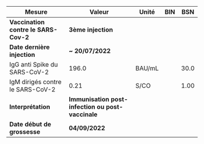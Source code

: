 |               Mesure               |                      Valeur                     | Unité|BIN| BSN|
|------------------------------------|-------------------------------------------------|------|---|----|
|**Vaccination contre le SARS-Cov-2**|                **3ème injection**               |      |   |    |
|     **Date dernière injection**    |                 **~ 20/07/2022**                |      |   |    |
|    IgG anti Spike du SARS-CoV-2    |                      196.0                      |BAU/mL|   |30.0|
|  IgM dirigés contre le SARS-CoV-2  |                       0.21                      | S/CO |   |1.00|
|         **Interprétation**         |**Immunisation post-infection ou post-vaccinale**|      |   |    |
|     **Date début de grossesse**    |                  **04/09/2022**                 |      |   |    |